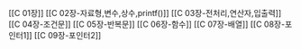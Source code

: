 
[[C 01장]]
[[C 02장-자료형,변수,상수,printf()]]
[[C 03장-전처리,연산자,입출력]]
[[C 04장-조건문]]
[[C 05장-반복문]]
[[C 06장-함수]]
[[C 07장-배열]]
[[C 08장-포인터1]]
[[C 09장-포인터2]]

